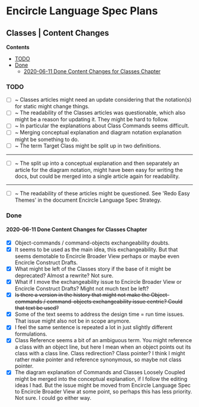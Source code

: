 Encircle Language Spec Plans
============================

Classes | Content Changes
-------------------------

__Contents__

- [TODO](#todo)
- [Done](#done)
    - [2020-06-11 Done Content Changes for Classes Chapter](#2020-06-11-done-content-changes-for-classes-chapter)

### TODO

- [ ] ~ Classes articles might need an update considering that the notation(s) for static might change things.
- [ ] ~ The readability of the Classes articles was questionable, which also might be a reason for updating it. They might be hard to follow.
- [ ] ~ In particular the explanations about Class Commands seems difficult.
- [ ] ~ Merging conceptual explanation and diagram notation explanation might be something to do.
- [ ] ~ The term Target Class might be split up in two definitions.

-----

- [ ] ~ The split up into a conceptual explanation and then separately an article for the diagram notation, might have been easy for writing the docs, but could be merged into a single article again for readability.

-----

- [ ] ~ The readability of these articles might be questioned. See 'Redo Easy Themes' in the document Encircle Language Spec Strategy.

### Done

#### 2020-06-11 Done Content Changes for Classes Chapter

- [x] Object-commands / command-objects exchangeability doubts.
- [x] It seems to be used as the main idea, this exchangeability. But that seems demotable to Encircle Broader View perhaps or maybe even Encircle Construct Drafts.
- [x] What might be left of the Classes story if the base of it might be deprecated? Almost a rewrite? Not sure.
- [x] What if I move the exchangeability issue to Encircle Broader View or Encircle Construct Drafts? Might not much text be left?
- [x] ~~Is there a version in the history that might not make the Object-commands / command-objects exchangeability issue centric? Could that text be used?~~
- [x] Some of the text seems to address the design time = run time issues. That issue might also not be in scope anymore.
- [x] I feel the same sentence is repeated a lot in just slightly different formulations.
- [x] Class Reference seems a bit of an ambiguous term. You might reference a class with an object line, but here I mean when an object points out its class with a class line. Class redirection? Class pointer? I think I might rather make pointer and reference synonymous, so maybe not class pointer.
- [x] The diagram explanation of Commands and Classes Loosely Coupled might be merged into the conceptual explanation, if I follow the editing ideas I had. But the issue might be moved from Encircle Language Spec to Encircle Broader View at some point, so perhaps this has less priority. Not sure. I could go either way.